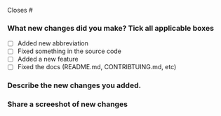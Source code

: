 <!--What issue does this pull request close -->

Closes #

### What new changes did you make? Tick all applicable boxes
- [ ] Added new abbreviation
- [ ] Fixed something in the source code
- [ ] Added a new feature
- [ ] Fixed the docs (README.md, CONTRIBTUING.md, etc)

<!--Give a brief outline of changes you made. If you added slangs, which ones? -->
### Describe the new changes you added.

<!--Optional, but advised -->
### Share a screeshot of new changes
